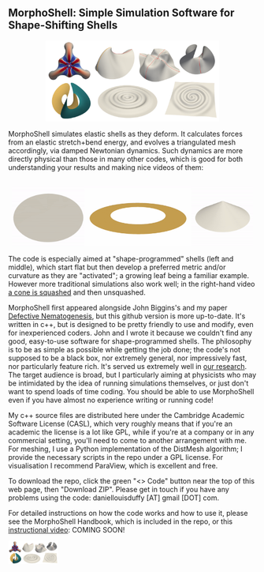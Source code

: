 <!-- Here's how you comment out a bit 
of Markdown on Github. -->
<!--
https://docs.github.com/en/get-started/writing-on-github/getting-started-with-writing-and-formatting-on-github/quickstart-for-writing-on-github
-->

<!--
<p align="center">
  <a href="https://github.com/nschloe/dmsh"><img alt="dmsh" src="https://raw.githubusercontent.com/meshpro/dmsh/main/logo/logo-with-text.svg" width="50%"></a>
  <p align="center">The worst mesh generator you'll ever use.</p>
</p>
-->


<!--
The following worked to embed a video (following https://bobbyhadz.com/blog/embed-video-into-github-readme-markdown), but any resizing of the video seemed to do nothing --- when actually viewing the README page the video just fills the width no matter what, which is far too big. So I went with gifs instead.
-->
<!-- To generate the video link, I just drag-and-dropped the video from my computer onto the editing window for the README that you get to just by clicking on README in the repo then clicking the little pencil icon to edit it. When you drag-drop like that, github stores the video outside your repo on its servers, and automatically puts the correct link into your markdown. Then I went to the usual dev editor to fine tune, controlling the width with html syntax etc. -->
<!-- 
<video width="60" height="20" src="https://github.com/Daniel-Duffy/MorphoShell/assets/70776477/268777c7-d92c-4971-817f-fbe9f3e3519b"></video>
-->

<p align="center">
<h2>MorphoShell: Simple Simulation Software for Shape-Shifting Shells</h2>
</p>
<p align="center">
<img src="./images/banner_pic_after_gimp.png" width="70%">
</p>
MorphoShell simulates elastic shells as they deform. It calculates forces from an elastic stretch+bend energy, and evolves a triangulated mesh accordingly, via damped Newtonian dynamics. Such dynamics are more directly physical than those in many other codes, which is good for both understanding your results and making nice videos of them: 

<br>
<br>  
<p align="center">
<img src="./images/defect_-2.0_small_gif_colour_faster.gif" height="120px"><img src="./images/evanticone_c1_lam_-2.04_0.33_smallgif_no_lambda_and_faster.gif" height="120px"><img src="./images/M3SMALLGIF_disk_cone_ctrl_disp_nonequil.gif" height="120px">
</p>

The code is especially aimed at "shape-programmed" shells (left and middle), which start flat but then develop a preferred metric and/or curvature as they are "activated"; a growing leaf being a familiar example. However more traditional simulations also work well; in the right-hand video [a cone is squashed](https://doi.org/10.1103/PhysRevLett.131.148202) and then unsquashed.  

MorphoShell first appeared alongside John Biggins's and my paper [Defective Nematogenesis](https://doi.org/10.1039/D0SM01192D), but this github version is more up-to-date. It's written in c++, but is designed to be pretty friendly to use and modify, even for inexperienced coders. John and I wrote it because we couldn't find any good, easy-to-use software for shape-programmed shells. The philosophy is to be as simple as possible while getting the job done; the code's not supposed to be a black box, nor extremely general, nor impressively fast, nor particularly feature rich. It's served us extremely well in [our research](https://danielduffy.org/publication/). The target audience is broad, but I particularly aiming at physicists who may be intimidated by the idea of running simulations themselves, or just don't want to spend loads of time coding. You should be able to use MorphoShell even if you have almost no experience writing or running code!

My c++ source files are distributed here under the Cambridge Academic Software License (CASL), which very roughly means that if you're an academic the license is a lot like GPL, while if you're at a company or in any commercial setting, you'll need to come to another arrangement with me. For meshing, I use a Python implementation of the DistMesh algorithm; I provide the necessary scripts in the repo under a GPL license. For visualisation I recommend ParaView, which is excellent and free. 

To download the repo, click the green "<> Code" button near the top of this web page, then "Download ZIP". Please get in touch if you have any problems using the code: daniellouisduffy&nbsp;\[AT\]&nbsp;gmail&nbsp;\[DOT\]&nbsp;com.

For detailed instructions on how the code works and how to use it, please see the MorphoShell Handbook, which is included in the repo, or this [instructional video](https://danielduffy.org):
COMING SOON!  

<img src="./images/banner_pic_after_gimp.png" width="20%">

<!--
### Section 1
-->








